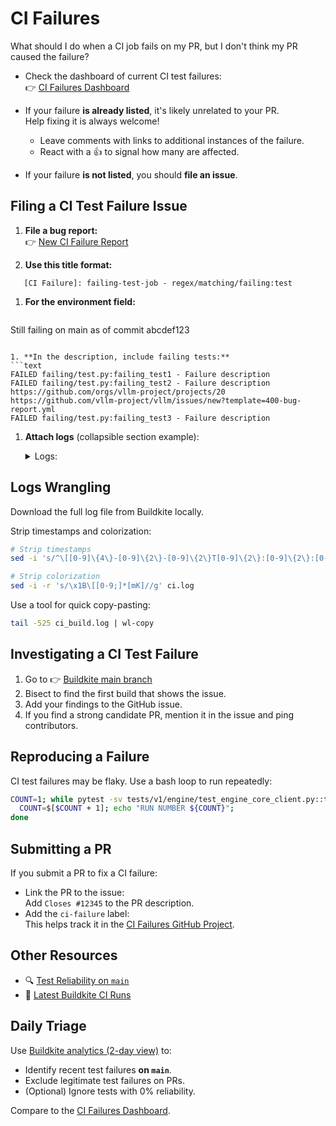 # CI Failures

What should I do when a CI job fails on my PR, but I don't think my PR caused
the failure?

- Check the dashboard of current CI test failures:  
  👉 [CI Failures Dashboard](https://github.com/orgs/vllm-project/projects/20)

- If your failure **is already listed**, it's likely unrelated to your PR.  
  Help fixing it is always welcome!  
  - Leave comments with links to additional instances of the failure.  
  - React with a 👍 to signal how many are affected.

- If your failure **is not listed**, you should **file an issue**.

## Filing a CI Test Failure Issue

1. **File a bug report:**  
   👉 [New CI Failure Report](https://github.com/vllm-project/vllm/issues/new?template=450-ci-failure.yml)

1. **Use this title format:**

```text
   [CI Failure]: failing-test-job - regex/matching/failing:test
   ```

1. **For the environment field:**

   ```text
Still failing on main as of commit abcdef123

   ```

1. **In the description, include failing tests:**
   ```text
   FAILED failing/test.py:failing_test1 - Failure description  
FAILED failing/test.py:failing_test2 - Failure description  
   https://github.com/orgs/vllm-project/projects/20  
   https://github.com/vllm-project/vllm/issues/new?template=400-bug-report.yml  
   FAILED failing/test.py:failing_test3 - Failure description  
   ```

1. **Attach logs** (collapsible section example):
   <details>
   <summary>Logs:</summary>

   ```text
   ERROR 05-20 03:26:38 [dump_input.py:68] Dumping input data  
   --- Logging error ---  
   Traceback (most recent call last):  
     File "/usr/local/lib/python3.12/dist-packages/vllm/v1/engine/core.py", line 203, in execute_model  
       return self.model_executor.execute_model(scheduler_output)  
   ...
   FAILED failing/test.py:failing_test1 - Failure description  
   FAILED failing/test.py:failing_test2 - Failure description  
   FAILED failing/test.py:failing_test3 - Failure description  
   ```
  
</details>

## Logs Wrangling

Download the full log file from Buildkite locally.

Strip timestamps and colorization:

```bash
# Strip timestamps
sed -i 's/^\[[0-9]\{4\}-[0-9]\{2\}-[0-9]\{2\}T[0-9]\{2\}:[0-9]\{2\}:[0-9]\{2\}Z\] //' ci.log

# Strip colorization
sed -i -r 's/\x1B\[[0-9;]*[mK]//g' ci.log
```

Use a tool for quick copy-pasting:

```bash
tail -525 ci_build.log | wl-copy
```

## Investigating a CI Test Failure

1. Go to 👉 [Buildkite main branch](https://buildkite.com/vllm/ci/builds?branch=main)  
2. Bisect to find the first build that shows the issue.  
3. Add your findings to the GitHub issue.  
4. If you find a strong candidate PR, mention it in the issue and ping contributors.

## Reproducing a Failure

CI test failures may be flaky. Use a bash loop to run repeatedly:

```bash
COUNT=1; while pytest -sv tests/v1/engine/test_engine_core_client.py::test_kv_cache_events[True-tcp]; do  
  COUNT=$[$COUNT + 1]; echo "RUN NUMBER ${COUNT}";  
done
```

## Submitting a PR

If you submit a PR to fix a CI failure:

- Link the PR to the issue:  
  Add `Closes #12345` to the PR description.
- Add the `ci-failure` label:  
  This helps track it in the [CI Failures GitHub Project](https://github.com/orgs/vllm-project/projects/20).

## Other Resources

- 🔍 [Test Reliability on `main`](https://buildkite.com/organizations/vllm/analytics/suites/ci-1/tests?branch=main&order=ASC&sort_by=reliability)
- 🧪 [Latest Buildkite CI Runs](https://buildkite.com/vllm/ci/builds?branch=main)

## Daily Triage

Use [Buildkite analytics (2-day view)](https://buildkite.com/organizations/vllm/analytics/suites/ci-1/tests?branch=main&period=2days) to:

- Identify recent test failures **on `main`**.
- Exclude legitimate test failures on PRs.
- (Optional) Ignore tests with 0% reliability.

Compare to the [CI Failures Dashboard](https://github.com/orgs/vllm-project/projects/20).
